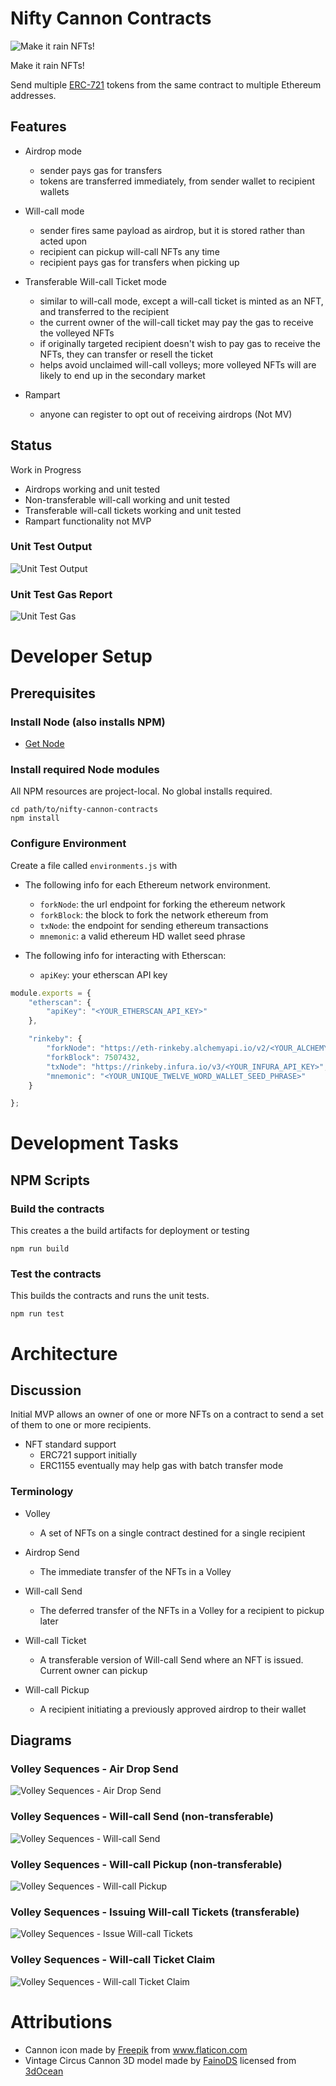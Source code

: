 # Nifty Cannon Contracts
![Make it rain NFTs!](images/banner-800x200.png)

Make it rain NFTs!

Send multiple [ERC-721](http://erc721.org/) tokens from the same contract to multiple Ethereum addresses. 

## Features
* Airdrop mode 
  - sender pays gas for transfers
  - tokens are transferred immediately, from sender wallet to recipient wallets
  
* Will-call mode
  - sender fires same payload as airdrop, but it is stored rather than acted upon
  - recipient can pickup will-call NFTs any time
  - recipient pays gas for transfers when picking up

* Transferable Will-call Ticket mode
  - similar to will-call mode, except a will-call ticket is minted as an NFT, and transferred to the recipient
  - the current owner of the will-call ticket may pay the gas to receive the volleyed NFTs
  - if originally targeted recipient doesn't wish to pay gas to receive the NFTs, they can transfer or resell the ticket
  - helps avoid unclaimed will-call volleys; more volleyed NFTs will are likely to end up in the secondary market
  
* Rampart
  - anyone can register to opt out of receiving airdrops (Not MV)

## Status
Work in Progress
* Airdrops working and unit tested
* Non-transferable will-call working and unit tested
* Transferable will-call tickets working and unit tested
* Rampart functionality not MVP

### Unit Test Output
![Unit Test Output](images/Unit_Test_Output.png)

### Unit Test Gas Report
![Unit Test Gas](images/Unit_Test_Gas.png)

# Developer Setup
## Prerequisites
### Install Node (also installs NPM)
 * [Get Node](https://nodejs.org/en/download/)

### Install required Node modules
All NPM resources are project-local. No global installs required. 

```
cd path/to/nifty-cannon-contracts
npm install
```

### Configure Environment
Create a file called `environments.js` with 
- The following info for each Ethereum network environment.
  * `forkNode`: the url endpoint for forking the ethereum network
  * `forkBlock`: the block to fork the network ethereum from
  * `txNode`: the endpoint for sending ethereum transactions
  * `mnemonic`: a valid ethereum HD wallet seed phrase

- The following info for interacting with Etherscan:
  * `apiKey`: your etherscan API key

```javascript
module.exports = {
    "etherscan": {
        "apiKey": "<YOUR_ETHERSCAN_API_KEY>"
    },

    "rinkeby": {
        "forkNode": "https://eth-rinkeby.alchemyapi.io/v2/<YOUR_ALCHEMY_API_KEY>",
        "forkBlock": 7507432,
        "txNode": "https://rinkeby.infura.io/v3/<YOUR_INFURA_API_KEY>",
        "mnemonic": "<YOUR_UNIQUE_TWELVE_WORD_WALLET_SEED_PHRASE>"
    }

};
```

# Development Tasks
## NPM Scripts
### Build the contracts
This creates a the build artifacts for deployment or testing

```npm run build```

### Test the contracts
This builds the contracts and runs the unit tests.

```npm run test```

# Architecture
## Discussion
Initial MVP allows an owner of one or more NFTs on a contract to send a set of them to one or more recipients.

* NFT standard support
  - ERC721 support initially
  - ERC1155 eventually may help gas with batch transfer mode

### Terminology
* Volley
  - A set of NFTs on a single contract destined for a single recipient
    
* Airdrop Send
  - The immediate transfer of the NFTs in a Volley
  
* Will-call Send
  - The deferred transfer of the NFTs in a Volley for a recipient to pickup later
  
* Will-call Ticket
  - A transferable version of Will-call Send where an NFT is issued. Current owner can pickup
  
* Will-call Pickup
  - A recipient initiating a previously approved airdrop to their wallet

## Diagrams
### Volley Sequences - Air Drop Send
![Volley Sequences - Air Drop Send](images/Volley_Sequences-Air_Drop_Send.png)

### Volley Sequences - Will-call Send (non-transferable)
![Volley Sequences - Will-call Send](images/Volley_Sequences-Will_Call_Send.png)

### Volley Sequences - Will-call Pickup (non-transferable)
![Volley Sequences - Will-call Pickup](images/Volley_Sequences-Will_Call_Pickup.png)

### Volley Sequences - Issuing Will-call Tickets (transferable)
![Volley Sequences - Issue Will-call Tickets](images/Volley_Sequences-Issue_Will_Call_Tickets.png)

### Volley Sequences - Will-call Ticket Claim
![Volley Sequences - Will-call Ticket Claim](images/Volley_Sequences-Will_Call_Ticket_Claim.png)

# Attributions
* Cannon icon made by <a href="https://www.flaticon.com/authors/freepik" title="Freepik">Freepik</a> from <a href="https://www.flaticon.com/" title="Flaticon">www.flaticon.com</a></div>
* Vintage Circus Cannon 3D model made by <a href="https://3docean.net/user/fainods">FainoDS</a> licensed from  <a href="https://3docean.net/">3dOcean</a>